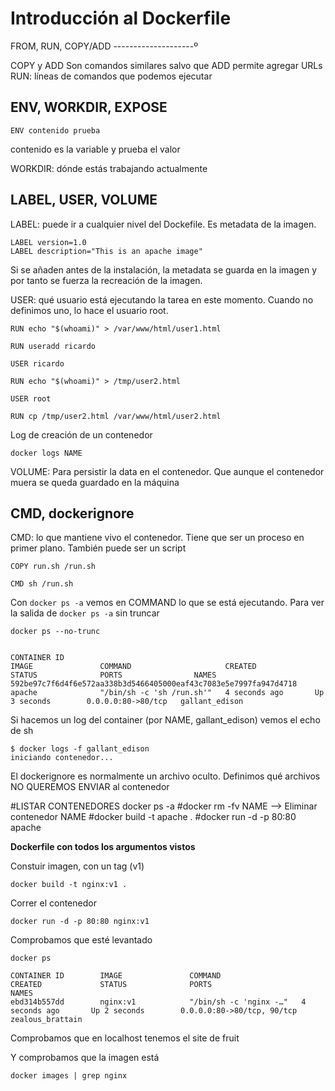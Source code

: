 Introducción al Dockerfile
============================

FROM, RUN, COPY/ADD
--------------------º

COPY y ADD Son comandos similares salvo que ADD permite agregar URLs
RUN: líneas de comandos que podemos ejecutar 


ENV, WORKDIR, EXPOSE
-----------------------

    ENV contenido prueba
    
contenido es la variable y prueba el valor


WORKDIR: dónde estás trabajando actualmente


LABEL, USER, VOLUME
----------------------

LABEL: puede ir a cualquier nivel del Dockefile. Es metadata de la imagen. 

    LABEL version=1.0
    LABEL description="This is an apache image"
    
Si se añaden antes de la instalación, la metadata se guarda en la imagen y por tanto se fuerza la recreación de la imagen.


USER: qué usuario está ejecutando la tarea en este momento. 
Cuando no definimos uno, lo hace el usuario root.

    RUN echo "$(whoami)" > /var/www/html/user1.html
    
    RUN useradd ricardo
    
    USER ricardo
    
    RUN echo "$(whoami)" > /tmp/user2.html 
    
    USER root
    
    RUN cp /tmp/user2.html /var/www/html/user2.html


Log de creación de un contenedor

    docker logs NAME
    
    
VOLUME: Para persistir la data en el contenedor. Que aunque el contenedor muera se queda guardado
 en la máquina
 
 
CMD, dockerignore
---------------------

CMD: lo que mantiene vivo el contenedor. Tiene que ser un proceso en primer plano.
También puede ser un script

    COPY run.sh /run.sh
    
    CMD sh /run.sh

Con  `docker ps -a` vemos en COMMAND lo que se está ejecutando. 
Para ver la salida de `docker ps -a` sin truncar
 
    docker ps --no-trunc


    CONTAINER ID                                                       IMAGE               COMMAND                     CREATED             STATUS              PORTS                NAMES
    592be97c7f6d4f6e572aa338b3d5466405000eaf43c7083e5e7997fa947d4718   apache              "/bin/sh -c 'sh /run.sh'"   4 seconds ago       Up 3 seconds        0.0.0.0:80->80/tcp   gallant_edison

Si hacemos un log del container (por NAME, gallant_edison) vemos el echo de sh

    $ docker logs -f gallant_edison
    iniciando contenedor...


El dockerignore es normalmente un archivo oculto. 
Definimos qué archivos NO QUEREMOS ENVIAR al contenedor


#LISTAR CONTENEDORES docker ps -a
#docker rm -fv NAME --> Eliminar contenedor NAME
#docker build -t apache .
#docker run -d -p 80:80 apache

**Dockerfile con todos los argumentos vistos**

Constuir imagen, con un tag (v1)

    docker build -t nginx:v1 .
    
Correr el contenedor

    docker run -d -p 80:80 nginx:v1
    
Comprobamos que esté levantado
    
    docker ps 
    
    CONTAINER ID        IMAGE               COMMAND                  CREATED             STATUS              PORTS                        NAMES
    ebd314b557dd        nginx:v1            "/bin/sh -c 'nginx -…"   4 seconds ago       Up 2 seconds        0.0.0.0:80->80/tcp, 90/tcp   zealous_brattain
  
Comprobamos que en localhost tenemos el site de fruit

Y comprobamos que la imagen está

    docker images | grep nginx

